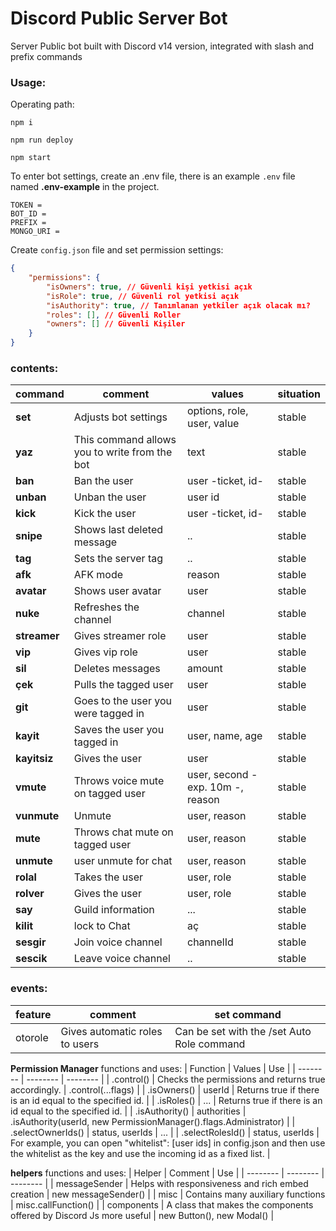 # Discord Public Server Bot
Server Public bot built with Discord v14 version, integrated with slash and prefix commands

### Usage:

Operating path:

` npm i `

` npm run deploy `

` npm start `

To enter bot settings, create an .env file, there is an example ` .env ` file named **.env-example** in the project.

```
TOKEN = 
BOT_ID = 
PREFIX = 
MONGO_URI = 
```

Create ` config.json ` file and set permission settings:
```json
{
    "permissions": {
        "isOwners": true, // Güvenli kişi yetkisi açık
		"isRole": true, // Güvenli rol yetkisi açık
        "isAuthority": true, // Tanımlanan yetkiler açık olacak mı?
        "roles": [], // Güvenli Roller
        "owners": [] // Güvenli Kişiler
    }
}
```

### contents:
| command | comment | values | situation |
| ------ | ------ | ------ | ------ |
| **set** | Adjusts bot settings | options, role, user, value | stable |
| **yaz** | This command allows you to write from the bot | text | stable |
| **ban** |  Ban the user | user -ticket, id- | stable |
| **unban** |  Unban the user | user id | stable |
| **kick** |  Kick the user | user -ticket, id- | stable |
| **snipe** |  Shows last deleted message | .. | stable |
| **tag** | Sets the server tag | .. | stable |
| **afk** | AFK mode | reason | stable |
| **avatar** | Shows user avatar | user | stable |
| **nuke** | Refreshes the channel | channel | stable |
| **streamer** | Gives streamer role | user | stable |
| **vip** | Gives vip role | user | stable |
| **sil** | Deletes messages | amount | stable |
| **çek** | Pulls the tagged user | user | stable |
| **git** | Goes to the user you were tagged in | user | stable |
| **kayit** | Saves the user you tagged in | user, name, age | stable |
| **kayitsiz** | Gives the user | user | stable |
| **vmute** | Throws voice mute on tagged user | user, second -exp. 10m -, reason | stable |
| **vunmute** | Unmute | user, reason | stable |
| **mute** | Throws chat mute on tagged user | user, reason | stable |
| **unmute** | user unmute for chat | user, reason | stable |
| **rolal** | Takes the user | user, role | stable |
| **rolver** | Gives the user | user, role | stable |
| **say** | Guild information | ... | stable |
| **kilit** | lock to Chat | aç | stable |
| **sesgir** | Join voice channel | channelId | stable |
| **sescik** | Leave voice channel | .. | stable |

### events:
| feature | comment | set command |
| ------ | ------ | ------ | 
| otorole | Gives automatic roles to users | Can be set with the /set Auto Role command |

**Permission Manager** functions and uses:
| Function | Values | Use | 
| -------- | -------- | -------- | 
| .control() | Checks the permissions and returns true accordingly. | .control(...flags) | 
| .isOwners() | userId | Returns true if there is an id equal to the specified id. | 
| .isRoles() | ... | Returns true if there is an id equal to the specified id. | 
| .isAuthority() | authorities | .isAuthority(userId, new PermissionManager().flags.Administrator) | 
| .selectOwnerIds() | status, userIds | ... | 
| .selectRolesId() | status, userIds | For example, you can open "whitelist": [user ids] in config.json and then use the whitelist as the key and use the incoming id as a fixed list. | 


**helpers** functions and uses:
| Helper | Comment | Use | 
| -------- | -------- | -------- | 
| messageSender | Helps with responsiveness and rich embed creation | new messageSender() | 
| misc | Contains many auxiliary functions | misc.callFunction() | 
| components | A class that makes the components offered by Discord Js more useful | new Button(), new Modal() | 
